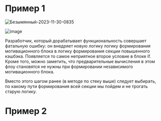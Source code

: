 # Пример 1 

![Безымянный-2023-11-30-0835](https://github.com/Sublimee/SBS/assets/13710048/23736e84-6c6e-4885-a71d-146e2b48d2e6)

![image](https://github.com/Sublimee/SBS/assets/13710048/0975ff55-c108-41d4-b2f9-04ce1eaebc8f)

Разработчик, который дорабатывает функциональность совершает фатальную ошибку: он внедряет новую логику логику формирования мотивационного блока в логику формирования секции повышенного кэшбэка. Появляется то самое неприятное второе условие в блоке if. Кроме того, можно заметить, что предварительные вычисления в этом флоу становятся не нужны при формировании независимого мотивационного блока.

Вместо этого шагом ранее (в методе по стеку выше) следует выбирать, по какому пути формирования всей секции мы пойдем и не трогать старую логику.

# Пример 2
